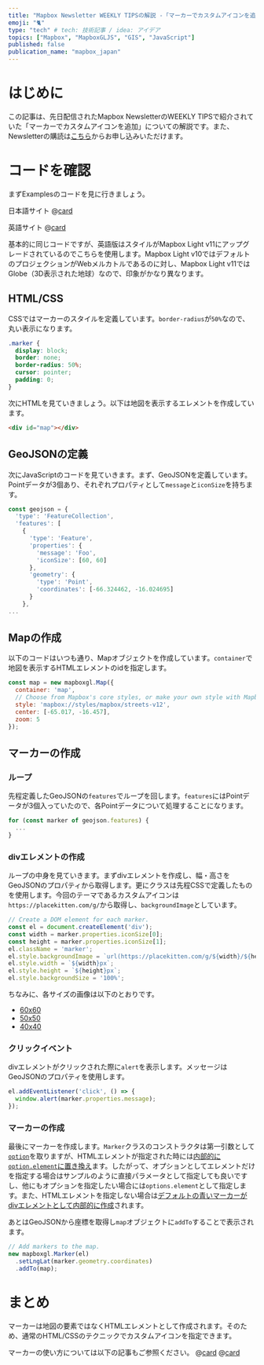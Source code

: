 ```yaml
---
title: "Mapbox Newsletter WEEKLY TIPSの解説 -「マーカーでカスタムアイコンを追加」"
emoji: "🐈"
type: "tech" # tech: 技術記事 / idea: アイデア
topics: ["Mapbox", "MapboxGLJS", "GIS", "JavaScript"]
published: false
publication_name: "mapbox_japan"
---
```


# はじめに

この記事は、先日配信されたMapbox NewsletterのWEEKLY TIPSで紹介されていた「マーカーでカスタムアイコンを追加」についての解説です。また、Newsletterの購読は[こちら](https://www.mapbox.jp/blog?#:~:text=%E3%83%8B%E3%83%A5%E3%83%BC%E3%82%B9%E3%83%AC%E3%82%BF%E3%83%BC%E3%82%92%E8%B3%BC%E8%AA%AD)からお申し込みいただけます。


# コードを確認

まずExamplesのコードを見に行きましょう。

日本語サイト
@[card](https://docs.mapbox.com/jp/mapbox-gl-js/example/custom-marker-icons/)

英語サイト
@[card](https://docs.mapbox.com/mapbox-gl-js/example/custom-marker-icons/)

基本的に同じコードですが、英語版はスタイルがMapbox Light v11にアップグレードされているのでこちらを使用します。Mapbox Light v10ではデフォルトのプロジェクションがWebメルカトルであるのに対し、Mapbox Light v11ではGlobe（3D表示された地球）なので、印象がかなり異なります。

## HTML/CSS

CSSではマーカーのスタイルを定義しています。`border-radius`が`50%`なので、丸い表示になります。

```CSS
.marker {
  display: block;
  border: none;
  border-radius: 50%;
  cursor: pointer;
  padding: 0;
}
```

次にHTMLを見ていきましょう。以下は地図を表示するエレメントを作成しています。

```HTML
<div id="map"></div>
```

## GeoJSONの定義

次にJavaScriptのコードを見ていきます。まず、GeoJSONを定義しています。Pointデータが3個あり、それぞれプロパティとして`message`と`iconSize`を持ちます。

```JavaScript
const geojson = {
  'type': 'FeatureCollection',
  'features': [
    {
      'type': 'Feature',
      'properties': {
        'message': 'Foo',
        'iconSize': [60, 60]
      },
      'geometry': {
        'type': 'Point',
        'coordinates': [-66.324462, -16.024695]
      }
    },
...
```

## Mapの作成

以下のコードはいつも通り、Mapオブジェクトを作成しています。`container`で地図を表示するHTMLエレメントのidを指定します。

```JavaScript
const map = new mapboxgl.Map({
  container: 'map',
  // Choose from Mapbox's core styles, or make your own style with Mapbox Studio
  style: 'mapbox://styles/mapbox/streets-v12',
  center: [-65.017, -16.457],
  zoom: 5
});
```

## マーカーの作成
### ループ
先程定義したGeoJSONの`features`でループを回します。`features`にはPointデータが3個入っていたので、各Pointデータについて処理することになります。

```JavaScript
for (const marker of geojson.features) {
  ...
}
```

### divエレメントの作成
ループの中身を見ていきます。まずdivエレメントを作成し、幅・高さをGeoJSONのプロパティから取得します。更にクラスは先程CSSで定義したものを使用します。今回のテーマであるカスタムアイコンは`https://placekitten.com/g/`から取得し、`backgroundImage`としています。

```JavaScript
// Create a DOM element for each marker.
const el = document.createElement('div');
const width = marker.properties.iconSize[0];
const height = marker.properties.iconSize[1];
el.className = 'marker';
el.style.backgroundImage = `url(https://placekitten.com/g/${width}/${height}/)`;
el.style.width = `${width}px`;
el.style.height = `${height}px`;
el.style.backgroundSize = '100%';
```

ちなみに、各サイズの画像は以下のとおりです。

- [60x60](https://placekitten.com/g/60/60)
- [50x50](https://placekitten.com/g/50/50)
- [40x40](https://placekitten.com/g/40/40)


### クリックイベント

divエレメントがクリックされた際に`alert`を表示します。メッセージはGeoJSONのプロパティを使用します。
```JavaScript
el.addEventListener('click', () => {
  window.alert(marker.properties.message);
});
```
 
### マーカーの作成
最後にマーカーを作成します。`Marker`クラスのコンストラクタは第一引数として[`option`](https://github.com/mapbox/mapbox-gl-js/blob/v2.15.0/src/ui/marker.js#L90)を取りますが、HTMLエレメントが指定された時には[内部的に`option.element`に置き換え](https://github.com/mapbox/mapbox-gl-js/blob/v2.15.0/src/ui/marker.js#L94-L96)ます。したがって、オプションとしてエレメントだけを指定する場合はサンプルのように直接パラメータとして指定しても良いですし、他にもオプションを指定したい場合には`options.element`として指定します。また、HTMLエレメントを指定しない場合は[デフォルトの青いマーカーがdivエレメントとして内部的に作成](https://github.com/mapbox/mapbox-gl-js/blob/v2.15.0/src/ui/marker.js#L122-L160)されます。

あとはGeoJSONから座標を取得し`map`オブジェクトに`addTo`することで表示されます。

```JavaScript
// Add markers to the map.
new mapboxgl.Marker(el)
  .setLngLat(marker.geometry.coordinates)
  .addTo(map);
```


# まとめ

マーカーは地図の要素ではなくHTMLエレメントとして作成されます。そのため、通常のHTML/CSSのテクニックでカスタムアイコンを指定できます。

マーカーの使い方については以下の記事もご参照ください。
@[card](https://zenn.dev/ottylab/articles/eb06a85d932850/)
@[card](https://zenn.dev/ottylab/articles/3d8ad255344ab3/)
